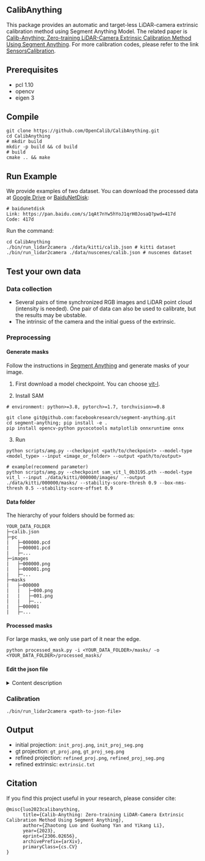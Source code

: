 ## CalibAnything

This package provides an automatic and target-less LiDAR-camera extrinsic calibration method using Segment Anything Model. The related paper is [Calib-Anything: Zero-training LiDAR-Camera Extrinsic Calibration Method Using Segment Anything](https://arxiv.org/abs/2306.02656). For more calibration codes, please refer to the link <a href="https://github.com/PJLab-ADG/SensorsCalibration" title="SensorsCalibration">SensorsCalibration</a>.

## Prerequisites
- pcl 1.10
- opencv
- eigen 3

## Compile
```shell
git clone https://github.com/OpenCalib/CalibAnything.git
cd CalibAnything
# mkdir build
mkdir -p build && cd build
# build
cmake .. && make
```

## Run Example
We provide examples of two dataset. You can download the processed data at [Google Drive](https://drive.google.com/file/d/1OCtbIGilLOBnHzY5VNHqRZzbxXj3xiXc/view?usp=drive_link) or [BaiduNetDisk](https://pan.baidu.com/s/1qAt7nYw5hYoJ1qrH0JosaQ?pwd=417d):
```
# baidunetdisk
Link: https://pan.baidu.com/s/1qAt7nYw5hYoJ1qrH0JosaQ?pwd=417d 
Code: 417d
```

Run the command:
```shell
cd CalibAnything
./bin/run_lidar2camera ./data/kitti/calib.json # kitti dataset
./bin/run_lidar2camera ./data/nuscenes/calib.json # nuscenes dataset
```

## Test your own data

### Data collection

- Several pairs of time synchronized RGB images and LiDAR point cloud (intensity is needed). One pair of data can also be used to calibrate, but the results may be ubstable.
- The intrinsic of the camera and the initial guess of the extrinsic.

### Preprocessing

#### Generate masks

Follow the instructions in [Segment Anything](https://github.com/facebookresearch/segment-anything) and generate masks of your image.

1. First download a model checkpoint. You can choose [vit-l](https://dl.fbaipublicfiles.com/segment_anything/sam_vit_l_0b3195.pth).

2. Install SAM
```shell
# environment: python>=3.8, pytorch>=1.7, torchvision>=0.8

git clone git@github.com:facebookresearch/segment-anything.git
cd segment-anything; pip install -e .
pip install opencv-python pycocotools matplotlib onnxruntime onnx
```

3. Run
```shell
python scripts/amg.py --checkpoint <path/to/checkpoint> --model-type <model_type> --input <image_or_folder> --output <path/to/output>

# example(recommend parameter)
python scripts/amg.py --checkpoint sam_vit_l_0b3195.pth --model-type vit_l --input ./data/kitti/000000/images/  --output ./data/kitti/000000/masks/ --stability-score-thresh 0.9 --box-nms-thresh 0.5 --stability-score-offset 0.9
```

#### Data folder
The hierarchy of your folders should be formed as:
```
YOUR_DATA_FOLDER
├─calib.json
├─pc
|   ├─000000.pcd
|   ├─000001.pcd
|   ├─...
├─images
|   ├─000000.png
|   ├─000001.png
|   ├─...
├─masks
|   ├─000000
|   |   ├─000.png
|   |   ├─001.png
|   |   ├─...
|   ├─000001
|   ├─...

```

#### Processed masks

For large masks, we only use part of it near the edge.
```shell
python processed_mask.py -i <YOUR_DATA_FOLDER>/masks/ -o <YOUR_DATA_FOLDER>/processed_masks/
```

#### Edit the json file

<details><summary>Content description</summary>

- `cam_K`: camera intrinsic matrix
- `cam_dist`: camera distortion coefficient. `[k1, k2, p1, p2, p3, ...]`, use the same order as [opencv](https://amroamroamro.github.io/mexopencv/matlab/cv.initUndistortRectifyMap.html)
- `T_lidar_to_cam`: initial guess of the extrinsic
- `T_lidar_to_cam_gt`: ground-truth of the extrinsic (Used to calculate error. If not provided, set "available" to false)
- `img_folder`: the path to images
- `mask_folder`: the path to masks
- `pc_folder`: the path to point cloud
- `img_format`: the suffix of the image
- `pc_format`: the suffix of the point cloud (support pcd or kitti bin)
- `file_name`: the name of the input images and point cloud
- `min_plane_point_num`: the minimum number of point in plane extraction
- `cluster_tolerance`: the spatial cluster tolerance in euclidean cluster (set larger if the point cloud is sparse, such as the 32-beam LiDAR)
- `search_num`: the number of search times
- `search_range`: the search range for rotation and translation
- `point_range`: the approximate height range of the point cloud projected onto the image (the top of the image is 0.0 and the bottom of the image is 1.0)
- `down_sample`: the point cloud downsample voxel size (if don't need downsample, set the "is_valid" to false)
- `thread`: the number of thread to reduce calibration time
</details>

### Calibration
```shell
./bin/run_lidar2camera <path-to-json-file>
```

## Output
- initial projection: `init_proj.png`, `init_proj_seg.png`
- gt projection: `gt_proj.png`, `gt_proj_seg.png`
- refined projection: `refined_proj.png`, `refined_proj_seg.png`
- refined extrinsic: `extrinsic.txt`

## Citation
If you find this project useful in your research, please consider cite:
```
@misc{luo2023calibanything,
      title={Calib-Anything: Zero-training LiDAR-Camera Extrinsic Calibration Method Using Segment Anything}, 
      author={Zhaotong Luo and Guohang Yan and Yikang Li},
      year={2023},
      eprint={2306.02656},
      archivePrefix={arXiv},
      primaryClass={cs.CV}
}
```
